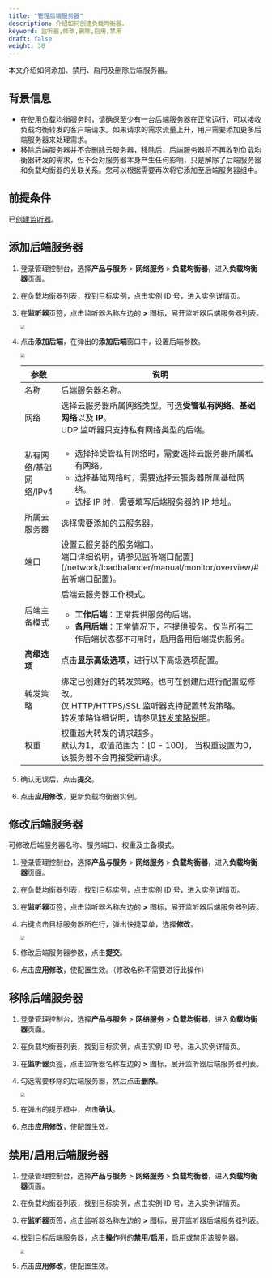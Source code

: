 ```yaml
---
title: "管理后端服务器"
description: 介绍如何创建负载均衡器。
keyword: 监听器,修改,删除,启用,禁用
draft: false
weight: 30
---
```


本文介绍如何添加、禁用、启用及删除后端服务器。

## 背景信息

- 在使用负载均衡服务时，请确保至少有一台后端服务器在正常运行，可以接收负载均衡转发的客户端请求。如果请求的需求流量上升，用户需要添加更多后端服务器来处理需求。
- 移除后端服务器并不会删除云服务器，移除后，后端服务器将不再收到负载均衡器转发的需求，但不会对服务器本身产生任何影响，只是解除了后端服务器和负载均衡器的关联关系。您可以根据需要再次将它添加至后端服务器组中。

## 前提条件

已[创建监听器](/network/loadbalancer/manual/monitor/create_http_monitor/)。

## 添加后端服务器

1. 登录管理控制台，选择**产品与服务** > **网络服务** > **负载均衡器**，进入**负载均衡器**页面。

2. 在负载均衡器列表，找到目标实例，点击实例 ID 号，进入实例详情页。

3. 在**监听器**页签，点击监听器名称左边的 **>** 图标，展开监听器后端服务器列表。

   <img src="../../../_images/qs_add_backend_1.png" style="zoom:50%;" />

4. 点击**添加后端**，在弹出的**添加后端**窗口中，设置后端参数。

   <img src="../../../_images/add_backend.png" style="zoom:50%;" />

   | 参数                   | 说明                                                         |
   | ---------------------- | ------------------------------------------------------------ |
   | 名称                   | 后端服务器名称。                                             |
   | 网络                   | 选择云服务器所属网络类型。可选**受管私有网络**、**基础网络**以及 **IP**。<br/>UDP 监听器只支持私有网络类型的后端。 |
   | 私有网络/基础网络/IPv4 | <ul><li>选择择受管私有网络时，需要选择云服务器所属私有网络。</li><li>选择基础网络时，需要选择云服务器所属基础网络。</li><li>选择 IP 时，需要填写后端服务器的 IP 地址。</li></ul> |
   | 所属云服务器           | 选择需要添加的云服务器。                                     |
   | 端口                   | 设置云服务器的服务端口。<br/>端口详细说明，请参见监听端口配置](/network/loadbalancer/manual/monitor/overview/#监听端口配置)。 |
   | 后端主备模式           | 后端云服务器工作模式。<ul><li>**工作后端**：正常提供服务的后端。<li>**备用后端**：正常情况下，不提供服务。仅当所有工作后端状态都`不可用`时，启用备用后端提供服务。</li></ul> |
   | **高级选项**           | 点击**显示高级选项**，进行以下高级选项配置。                 |
   | 转发策略               | 绑定已创建好的转发策略。也可在创建后进行配置或修改。<br/>仅 HTTP/HTTPS/SSL 监听器支持配置转发策略。<br/>转发策略详细说明，请参见[转发策略说明](/network/loadbalancer/manual/forward_rule/intro/)。 |
   | 权重                   | 权重越大转发的请求越多。<br/>默认为1，取值范围为：[0 - 100]。 当权重设置为0，该服务器不会再接受新请求。 |

   

5. 确认无误后，点击**提交**。

6. 点击**应用修改**，更新负载均衡器实例。

## 修改后端服务器

可修改后端服务器名称、服务端口、权重及主备模式。

1. 登录管理控制台，选择**产品与服务** > **网络服务** > **负载均衡器**，进入**负载均衡器**页面。

2. 在负载均衡器列表，找到目标实例，点击实例 ID 号，进入实例详情页。

3. 在**监听器**页签，点击监听器名称左边的 **>** 图标，展开监听器后端服务器列表。

4. 右键点击目标服务器所在行，弹出快捷菜单，选择**修改**。

   <img src="../../../_images/mdy_backend.png"  style="zoom:50%;"  />

5. 修改后端服务器参数，点击**提交**。

6. 点击**应用修改**，使配置生效。（修改名称不需要进行此操作）

## 移除后端服务器

1. 登录管理控制台，选择**产品与服务** > **网络服务** > **负载均衡器**，进入**负载均衡器**页面。

2. 在负载均衡器列表，找到目标实例，点击实例 ID 号，进入实例详情页。

3. 在**监听器**页签，点击监听器名称左边的 **>** 图标，展开监听器后端服务器列表。

4. 勾选需要移除的后端服务器，然后点击**删除**。

   <img src="../../../_images/delete_backend.png"  style="zoom:50%;"  />

5. 在弹出的提示框中，点击**确认**。
6. 点击**应用修改**，使配置生效。

## 禁用/启用后端服务器

1. 登录管理控制台，选择**产品与服务** > **网络服务** > **负载均衡器**，进入**负载均衡器**页面。

2. 在负载均衡器列表，找到目标实例，点击实例 ID 号，进入实例详情页。

3. 在**监听器**页签，点击监听器名称左边的 **>** 图标，展开监听器后端服务器列表。

4. 找到目标后端服务器，点击**操作**列的**禁用**/**启用**，启用或禁用该服务器。

   <img src="../../../_images/disable_backend.png"  style="zoom:47%;"  />

5. 点击**应用修改**，使配置生效。



 